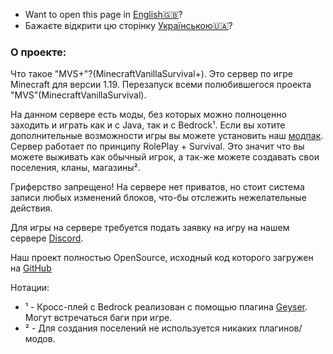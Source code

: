 - Want to open this page in [English🇬🇧](/)?
- Бажаєте відкрити цю сторінку [Українською🇺🇦](/ua/)?
### О проекте:
Что такое "MVS+"?(MinecraftVanillaSurvival+). Это сервер по игре Minecraft для версии 1.19. Перезапуск всеми полюбившегося проекта "MVS"(MinecraftVanillaSurvival).

На данном сервере есть моды, без которых можно полноценно заходить и играть как и с Java, так и с Bedrock¹. Если вы хотите дополнительные возможности игры вы можете установить наш [модпак](/ru/modpack/).
Сервер работает по принципу RolePlay + Survival. Это значит что вы можете выживать как обычный игрок, а так-же можете создавать свои поселения, кланы, магазины².

Гриферство запрещено! На сервере нет приватов, но стоит система записи любых изменений блоков, что-бы отслежить нежелательные действия.

Для игры на сервере требуется подать заявку на игру на нашем сервере [Discord](). 

Наш проект полностью OpenSource, исходный код которого загружен на [GitHub](https://github.com/MVSPlus/)


Нотации:
- ¹ - Кросс-плей с Bedrock реализован с помощью плагина [Geyser](https://geysermc.org/). Могут встречаться баги при игре.
- ² - Для создания поселений не используется никаких плагинов/модов.
